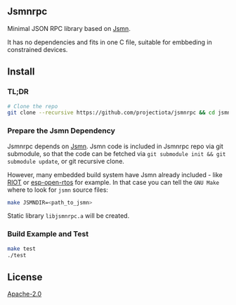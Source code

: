 ## Jsmnrpc
Minimal JSON RPC library based on [Jsmn](https://github.com/zserge/jsmn).

It has no dependencies and fits in one C file, suitable for embbeding in constrained devices.

## Install
### TL;DR
```bash
# Clone the repo
git clone --recursive https://github.com/projectiota/jsmnrpc && cd jsmnrpc
```

### Prepare the Jsmn Dependency
Jsmnrpc depends on [Jsmn](https://github.com/zserge/jsmn). Jsmn code is included in Jsmnrpc repo via git submodule, so that the code can be fetched via `git submodule init && git submodule update`, or git recursive clone.

However, many embedded build system have Jsmn already included - like [RIOT](https://github.com/RIOT-OS/RIOT/tree/master/pkg/jsmn) or [esp-open-rtos](https://github.com/SuperHouse/esp-open-rtos/tree/master/extras/jsmn) for example. In that case you can tell the `GNU Make` where to look for `jsmn` source files:

```bash
make JSMNDIR=<path_to_jsmn>
```

Static library `libjsmnrpc.a` will be created.

### Build Example and Test
```bash
make test
./test
```

## License
[Apache-2.0](LICENSE)
